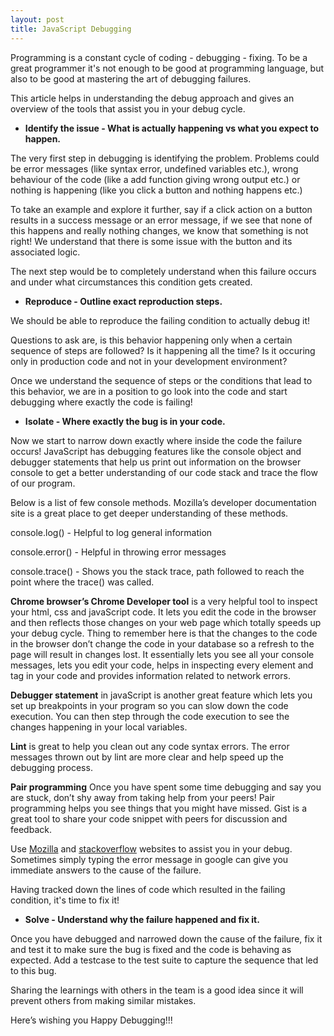 ```yaml
---
layout: post
title: JavaScript Debugging
---
```


Programming is a constant cycle of coding - debugging - fixing. To be a great programmer it's not enough to be good at programming language, but also to be good at mastering the art of debugging failures.

This article helps in understanding the debug approach and gives an overview of the tools that assist you in your debug cycle.

* **Identify the issue - What is actually happening vs what you expect to happen.**
  
The very first step in debugging is identifying the problem. Problems could be error messages (like syntax error, undefined variables etc.), wrong behaviour of the code (like a add function giving wrong output etc.) or nothing is happening (like you click a button and nothing happens etc.)

To take an example and explore it further, say if a click action on a button results in a success message or an error message, if we see that none of this happens and really nothing changes, we know that something is not right!  We understand that there is some issue with the button and its associated logic. 

The next step would be to completely understand when this failure occurs and under what circumstances this condition gets created.

* **Reproduce - Outline exact reproduction steps.** 

We should be able to reproduce the failing condition to actually debug it! 

Questions to ask are, is this behavior happening only when a certain sequence of steps are followed? Is it happening all the time? Is it occuring only in production code and not in your development environment? 

Once we understand the sequence of steps or the conditions that lead to this behavior, we are in a position to go look into the code and start debugging where exactly the code is failing! 

* **Isolate - Where exactly the bug is in your code.**

Now we start to narrow down exactly where inside the code the failure occurs! JavaScript has debugging features like the console object and debugger statements that help us print out information on the browser console to get a better understanding of our code stack and trace the flow of our program.

Below is a list of few console methods. Mozilla’s developer documentation site is a great place to get deeper understanding of these methods.

console.log() - Helpful to log general information

console.error() - Helpful in throwing error messages

console.trace() - Shows you the stack trace, path followed to reach the point where the trace() was called.

**Chrome browser’s Chrome Developer tool** is a very helpful tool to inspect your html, css and javaScript code. It lets you edit the code in the browser and then reflects those changes on your web page which totally speeds up your debug cycle. Thing to remember here is that the changes to the code in the browser don’t change the code in your database so a refresh to the page will result in changes lost. It essentially lets you see all your console messages, lets you edit your code, helps in inspecting every element and tag in your code and provides information related to network errors.

**Debugger statement** in javaScript is another great feature which lets you set up breakpoints in your program so you can slow down the code execution. You can then step through the code execution to see the changes happening in your local variables. 

**Lint** is great to help you clean out any code syntax errors. The error messages thrown out by lint are more clear and help speed up the debugging process.

**Pair programming** Once you have spent some time debugging and say you are stuck, don’t shy away from taking help from your peers! Pair programming helps you see things that you might have missed. Gist is a great tool to share your code snippet with peers for discussion and feedback. 

Use [Mozilla](https://developer.mozilla.org/en-US/docs/Web) and [stackoverflow](https://stackoverflow.com/) websites to assist you in your debug. Sometimes simply typing the error message in google can give you immediate answers to the cause of the failure.

Having tracked down the lines of code which resulted in the failing condition, it's time to fix it!

* **Solve - Understand why the failure happened and fix it.**

Once you have debugged and narrowed down the cause of the failure, fix it and test it to make sure the bug is fixed and the code is behaving as expected. Add a testcase to the test suite to capture the sequence that led to this bug.

Sharing the learnings with others in the team is a good idea since it will prevent others from making similar mistakes.

Here’s wishing you Happy Debugging!!!

